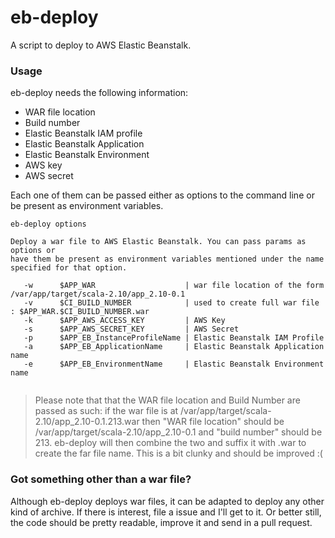 # eb-deploy

A script to deploy to AWS Elastic Beanstalk.

### Usage

eb-deploy needs the following information:
* WAR file location
* Build number
* Elastic Beanstalk IAM profile
* Elastic Beanstalk Application
* Elastic Beanstalk Environment
* AWS key
* AWS secret

Each one of them can be passed either as options to the command line or be present as environment variables. 


```
eb-deploy options
  
Deploy a war file to AWS Elastic Beanstalk. You can pass params as options or 
have them be present as environment variables mentioned under the name specified for that option.
  
   -w      $APP_WAR                    | war file location of the form /var/app/target/scala-2.10/app_2.10-0.1
   -v      $CI_BUILD_NUMBER            | used to create full war file : $APP_WAR.$CI_BUILD_NUMBER.war
   -k      $APP_AWS_ACCESS_KEY         | AWS Key
   -s      $APP_AWS_SECRET_KEY         | AWS Secret
   -p      $APP_EB_InstanceProfileName | Elastic Beanstalk IAM Profile
   -a      $APP_EB_ApplicationName     | Elastic Beanstalk Application name
   -e      $APP_EB_EnvironmentName     | Elastic Beanstalk Environment name
   
```

> Please note that that the WAR file location and Build Number are passed as such: 
if the war file is at /var/app/target/scala-2.10/app_2.10-0.1.213.war then "WAR file location" should be /var/app/target/scala-2.10/app_2.10-0.1 and "build number" should be 213. eb-deploy will then combine the two and suffix it with .war to create the far file name. This is a bit clunky and should be improved :(

### Got something other than a war file?
Although eb-deploy deploys war files, it can be adapted to deploy any other kind of archive. If there is interest, file a issue and I'll get to it. Or better still, the code should be pretty readable, improve it and send in a pull request.
